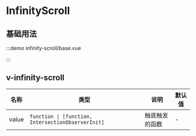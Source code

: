 # InfinityScroll

## 基础用法

:::demo infinity-scroll/base.vue

:::

## v-infinity-scroll

| 名称  | 类型                                               | 说明           | 默认值 |
| ----- | -------------------------------------------------- | -------------- | ------ |
| value | `function \| [function, IntersectionObserverInit]` | 触底触发的函数 | -      |
